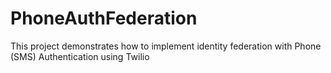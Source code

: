 # PhoneAuthFederation
This project demonstrates how to implement identity federation with Phone (SMS) Authentication using Twilio
